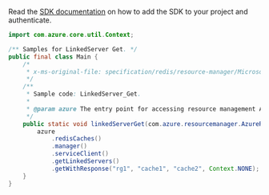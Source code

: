 Read the [SDK documentation](https://github.com/Azure/azure-sdk-for-java/blob/azure-resourcemanager_2.15.0/sdk/resourcemanager/azure-resourcemanager/README.md) on how to add the SDK to your project and authenticate.

```java
import com.azure.core.util.Context;

/** Samples for LinkedServer Get. */
public final class Main {
    /*
     * x-ms-original-file: specification/redis/resource-manager/Microsoft.Cache/stable/2021-06-01/examples/RedisCacheLinkedServer_Get.json
     */
    /**
     * Sample code: LinkedServer_Get.
     *
     * @param azure The entry point for accessing resource management APIs in Azure.
     */
    public static void linkedServerGet(com.azure.resourcemanager.AzureResourceManager azure) {
        azure
            .redisCaches()
            .manager()
            .serviceClient()
            .getLinkedServers()
            .getWithResponse("rg1", "cache1", "cache2", Context.NONE);
    }
}
```
